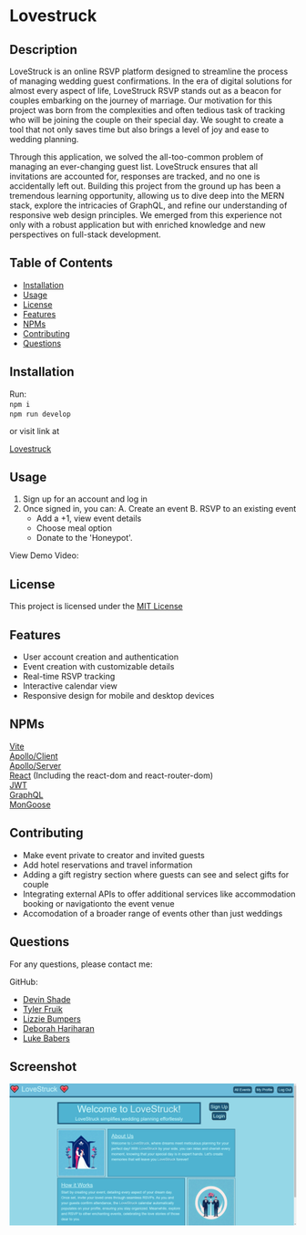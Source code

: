 # Lovestruck

  ## Description

  LoveStruck is an online RSVP platform designed to streamline the process of managing wedding guest confirmations. In the era of digital solutions for almost every aspect of life, LoveStruck RSVP stands out as a beacon for couples embarking on the journey of marriage. Our motivation for this project was born from the complexities and often tedious task of tracking who will be joining the couple on their special day. We sought to create a tool that not only saves time but also brings a level of joy and ease to wedding planning.

  Through this application, we solved the all-too-common problem of managing an ever-changing guest list. LoveStruck ensures that all invitations are accounted for, responses are tracked, and no one is accidentally left out. Building this project from the ground up has been a tremendous learning opportunity, allowing us to dive deep into the MERN stack, explore the intricacies of GraphQL, and refine our understanding of responsive web design principles. We emerged from this experience not only with a robust application but with enriched knowledge and new perspectives on full-stack development. 
  
  ## Table of Contents
  
  - [Installation](#installation)  
  - [Usage](#usage)  
  - [License](#license)  
  - [Features](#features)  
  - [NPMs](#npms)    
  - [Contributing](#contributing)  
  - [Questions](#questions)  
  
  ## Installation
  
 Run: <br>
 ``npm i`` <br>
 ``npm run develop``

 or visit link at
 <!-- TODO: insert deployed app -->
 [Lovestruck]("")
  
  ## Usage
  
  1. Sign up for an account and log in
  2. Once signed in, you can: 
      A. Create an event 
      B. RSVP to an existing event
        - Add a +1, view event details
        - Choose meal option 
        - Donate to the 'Honeypot'.
        
  View Demo Video: <!-- TODO: insert Demo Video (and screenshots?)-->
  
  ## License
  
  This project is licensed under the [MIT License](LICENSE.md)

  ## Features

  - User account creation and authentication
  - Event creation with customizable details
  - Real-time RSVP tracking
  - Interactive calendar view
  - Responsive design for mobile and desktop devices

  ## NPMs  
  [Vite](https://www.npmjs.com/package/vite)   
  [Apollo/Client](https://www.npmjs.com/package/@apollo/client)  
  [Apollo/Server](https://www.npmjs.com/package/@apollo/server)  
  [React](https://www.npmjs.com/package/react) (Including the react-dom and react-router-dom)    
  [JWT](https://www.npmjs.com/package/jsonwebtoken)  
  [GraphQL](https://www.npmjs.com/package/graphql)  
  [MonGoose](https://www.npmjs.com/package/mongoose)  

  ## Contributing
  
 - Make event private to creator and invited guests
 - Add hotel reservations and travel information
 - Adding a gift registry section where guests can see and select gifts for couple
 - Integrating external APIs to offer additional services like accommodation booking or navigationto the event venue
 - Accomodation of a broader range of events other than just weddings 

  
  ## Questions
  
  For any questions, please contact me:
  
  GitHub:
  * [Devin Shade]("https://github.com/devinshade") 
  * [Tyler Fruik]("https://github.com/tylerFruik")
  * [Lizzie Bumpers]("https://github.com/laude-noctis")
  * [Deborah Hariharan]("https://github.com/Luwylbab")
  * [Luke Babers]("https://github.com/Luwylbab")

  ## Screenshot
  ![photo of webpage](./client/src/assets/images/screenshot.png)
  